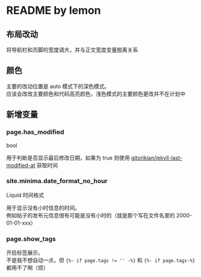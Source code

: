 # README by lemon

## 布局改动

将导航栏和页脚的宽度调大，并与正文宽度变量脱离关系

## 颜色

主要的改动位置是 auto 模式下的深色模式。\
应该会改改主要颜色和代码高亮颜色，浅色模式的主要颜色更改并不在计划中

## 新增变量

### page.has_modified

bool

用于判断是否显示最后修改日期，如果为 true 则使用 [gjtorikian/jekyll-last-modified-at](https://github.com/gjtorikian/jekyll-last-modified-at) 获取时间

### site.minima.date_format_no_hour

Liquid 时间格式

用于显示没有小时信息的时间。\
例如帖子的发布元信息很有可能是没有小时的（就是那个写在文件名里的 2000-01-01-xxx）

### page.show_tags

开启标签展示。\
不是我不想自动一点，但 `{%- if page.tags != '' -%}` 和 `{%- if page.tags-%}` 都用不了啊（烦）
